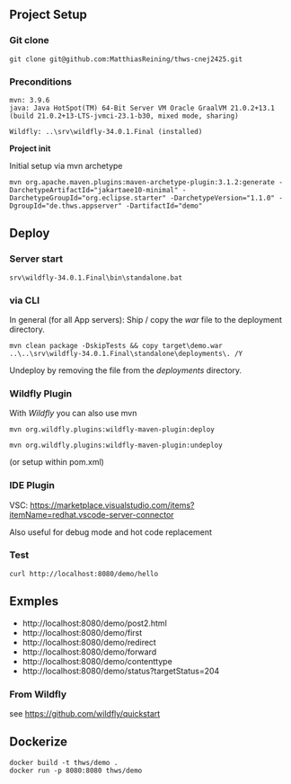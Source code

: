 ## Project Setup

### Git clone

    git clone git@github.com:MatthiasReining/thws-cnej2425.git

### Preconditions

    mvn: 3.9.6
    java: Java HotSpot(TM) 64-Bit Server VM Oracle GraalVM 21.0.2+13.1 (build 21.0.2+13-LTS-jvmci-23.1-b30, mixed mode, sharing)

    Wildfly: ..\srv\wildfly-34.0.1.Final (installed)

**Project init**

Initial setup via mvn archetype

    mvn org.apache.maven.plugins:maven-archetype-plugin:3.1.2:generate -DarchetypeArtifactId="jakartaee10-minimal" -DarchetypeGroupId="org.eclipse.starter" -DarchetypeVersion="1.1.0" -DgroupId="de.thws.appserver" -DartifactId="demo"

## Deploy

### Server start

    srv\wildfly-34.0.1.Final\bin\standalone.bat

### via CLI

In general (for all App servers): Ship / copy the _war_ file to the deployment directory.

    mvn clean package -DskipTests && copy target\demo.war ..\..\srv\wildfly-34.0.1.Final\standalone\deployments\. /Y

Undeploy by removing the file from the _deployments_ directory.

### Wildfly Plugin

With _Wildfly_ you can also use mvn

    mvn org.wildfly.plugins:wildfly-maven-plugin:deploy

    mvn org.wildfly.plugins:wildfly-maven-plugin:undeploy

(or setup within pom.xml)

### IDE Plugin

VSC: https://marketplace.visualstudio.com/items?itemName=redhat.vscode-server-connector

Also useful for debug mode and hot code replacement

### Test

    curl http://localhost:8080/demo/hello

## Exmples

- http://localhost:8080/demo/post2.html
- http://localhost:8080/demo/first
- http://localhost:8080/demo/redirect
- http://localhost:8080/demo/forward
- http://localhost:8080/demo/contenttype
- http://localhost:8080/demo/status?targetStatus=204

### From Wildfly

see https://github.com/wildfly/quickstart

## Dockerize

    docker build -t thws/demo .
    docker run -p 8080:8080 thws/demo
